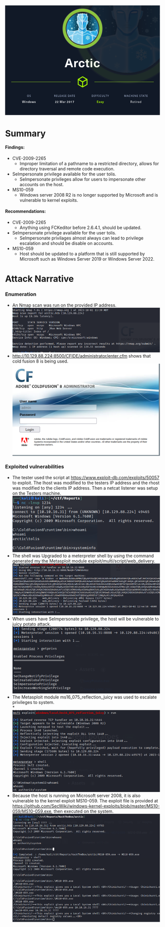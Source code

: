 ![](assets/Pasted%20image%2020231002134125.png)

# Summary
#### Findings:
* CVE-2009-2265
	* Improper limitation of a pathname to a restricted directory, allows for directory traversal and remote code execution.
* SeImpersonate privilege available for the user tolis.
	* SeImpersonate  privileges allow for users to impersonate other accounts on the host.
* MS10-059
	* Windows server 2008 R2 is no longer supported by Microsoft and is vulnerable to kernel exploits.

#### Recommendations:
* CVE-2009-2265
	* Anything using FCKeditor before 2.6.4.1, should be updated.
* SeImpersonate privilege available for the user tolis.
	* SeImpersonate privilages almost always can lead to privilege escalation and should be disable on accounts.
* MS10-059
	* Host should be updated to a platform that is still supported by Microsoft such as Windows Server 2019 or Windows Server 2022.

# Attack Narrative
### Enumeration
* An Nmap scan was run on the provided IP address.  
![0](assets/Pasted%20image%2020231002121412.png)
* http://10.129.88.224:8500/CFIDE/administrator/enter.cfm shows that cold fusion 8 is being used.  
![](assets/Pasted%20image%2020231002131715.png)
### Exploited vulnerabilities
* The tester used the script at https://www.exploit-db.com/exploits/50057 to exploit. The lhost was modified to the testers IP address and the rhost was modified to the clients IP address. Then a netcat listener was setup on the Testers machine.  
![](assets/Pasted%20image%2020231002132210.png)
* The shell was Upgraded to a meterpreter shell by using the command generated my the Metasploit module exploit/multi/script/web_delivery.  
![](assets/Pasted%20image%2020231002132446.png)
* When users have SeImpersonate privilege, the host will be vulnerable to juicy potato attack.  
![](assets/Pasted%20image%2020231002130600.png)
* The Metasploit module ms16_075_reflection_juicy was used to escalate privileges to system.  
*![](assets/Pasted%20image%2020231002130755.png)
* Because the host is running on Microsoft server 2008, it is also vulnerable to the kernel exploit MS10-059.  The exploit file is provided at https://github.com/SecWiki/windows-kernel-exploits/blob/master/MS10-059/MS10-059.exe, then executed on the system.  
![](assets/Pasted%20image%2020231002135940.png)